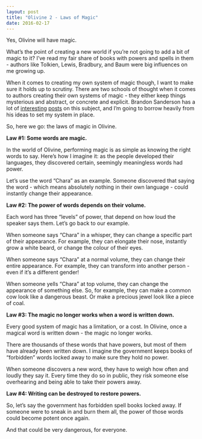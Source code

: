 ```yaml
---
layout: post
title: "Olivine 2 - Laws of Magic"
date: 2016-02-17
---
```


Yes, Olivine will have magic.

What’s the point of creating a new world if you’re not going to add a bit of magic to it? I’ve read my fair share of books with powers and spells in them - authors like Tolkien, Lewis, Bradbury, and Baum were big influences on me growing up.

When it comes to creating my own system of magic though, I want to make sure it holds up to scrutiny. There are two schools of thought when it comes to authors creating their own systems of magic - they either keep things mysterious and abstract, or concrete and explicit. Brandon Sanderson has a lot of [interesting](http://brandonsanderson.com/sandersons-first-law/) [posts](http://brandonsanderson.com/sandersons-second-law/) on this subject, and I’m going to borrow heavily from his ideas to set my system in place.

So, here we go: the laws of magic in Olivine.

**Law #1: Some words are magic.**

In the world of Olivine, performing magic is as simple as knowing the right words to say. Here’s how I imagine it: as the people developed their languages, they discovered certain, seemingly meaningless words had power.

Let’s use the word “Chara” as an example. Someone discovered that saying the word - which means absolutely nothing in their own language - could instantly change their appearance.

**Law #2: The power of words depends on their volume.**

Each word has three “levels” of power, that depend on how loud the speaker says them. Let’s go back to our example.

When someone says “Chara” in a whisper, they can change a specific part of their appearance. For example, they can elongate their nose, instantly grow a white beard, or change the colour of their eyes.

When someone says “Chara” at a normal volume, they can change their entire appearance. For example, they can transform into another person - even if it’s a different gender!

When someone yells “Chara” at top volume, they can change the appearance of something else. So, for example, they can make a common cow look like a dangerous beast. Or make a precious jewel look like a piece of coal.

**Law #3: The magic no longer works when a word is written down.**

Every good system of magic has a limitation, or a cost. In Olivine, once a magical word is written down - the magic no longer works.

There are thousands of these words that have powers, but most of them have already been written down. I imagine the government keeps books of “forbidden” words locked away to make sure they hold no power.

When someone discovers a new word, they have to weigh how often and loudly they say it. Every time they do so in public, they risk someone else overhearing and being able to take their powers away.

**Law #4: Writing can be destroyed to restore powers.**

So, let’s say the government has forbidden spell books locked away. If someone were to sneak in and burn them all, the power of those words could become potent once again.

And that could be very dangerous, for everyone.
